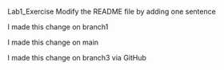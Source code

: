 Lab1_Exercise
Modify the README file by adding one sentence

I made this change on branch1

I made this change on main

I made this change on branch3 via GitHub
